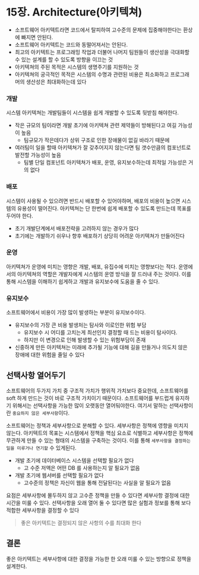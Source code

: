 # 15장. Architecture(아키텍쳐)

- 소프트웨어 아키텍트라면 코드에서 탈피하여 고수준의 문제에 집중해야한다는 환상에 빠지면 안된다.
- 소프트웨어 아키텍트는 코드와 동떨어져서는 안된다.
- 최고의 아키텍트는 프로그래밍 작업과 더불어 나머지 팀원들이 생산성을 극대화할 수 있는 설계를 할 수 있도록 방향을 이끄는 것
- 아키텍쳐의 주된 목적은 시스템의 생명주기를 지원하는 것
- 아키텍쳐의 궁극적인 목적은 시스템의 수명과 관련된 비용은 최소화하고 프로그래머의 생산성은 최대화하는데 있다

### 개발

시스템 아키텍쳐는 개발팀들이 시스템을 쉽게 개발할 수 있도록 뒷받침 해야한다.

- 작은 규모의 팀이라면 개발 초기에 아키텍쳐 관련 제약들이 방해된다고 여길 가능성이 높음
  - 팀규모가 작은데다가 상위 구조로 인한 장애물이 없길 바라기 때문에
- 여러팀이 일을 할때 아키텍쳐가 잘 갖추어지지 않는다면 팀 갯수만큼의 컴포넌트로 발전할 가능성이 높음
  - 팀별 단일 컴포넌트 아키텍쳐가 배포, 운영, 유지보수하는데 최적일 가능성은 거의 없다

### 배포

시스템이 사용될 수 있으려면 반드시 배포할 수 있어야하며, 배포의 비용이 높으면 시스템의 유용성이 떨어진다.
아키텍쳐는 단 한번에 쉽게 배포할 수 있도록 만드는데 목표를 두어야 한다.

- 초기 개발단계에서 배포전략을 고려하지 않는 경우가 많다
- 초기에는 개발하기 쉬우나 향후 배포하기 상당히 어려운 아키텍쳐가 만들어진다
  
### 운영

아키텍쳐가 운영에 미치는 영향은 개발, 배포, 유집수에 미치는 영향보다는 적다.
운영에서의 아키텍쳐의 역할은 개발자에게 시스템의 운영 방식을 잘 드러내 주는 것이다.
이를 통해 시스템을 이해하기 쉽게하고 개발과 유지보수에 도움을 줄 수 있다.

### 유지보수

소프트웨어에서 비용이 가장 많이 발생하는 부분이 유지보수이다.

- 유지보수의 가장 큰 비용 발생처는 탐사와 이로인한 위험 부담
  - 유지보수 시 어디를 고치는게 최선인지 결정할 때 드는 비용이 탐사이다.
  - 하지만 이 변경으로 인해 발생할 수 있는 위험부담이 존재
- 신중하게 만든 아키텍쳐는 미래에 추가될 기능에 대해 길을 만들거나 의도치 않은 장애에 대한 위험을 줄일 수 있다

## 선택사항 열어두기

소프트웨어의 두가지 가치 중 구조적 가치가 행위적 가치보다 중요한데, 소프트웨어를 soft 하게 만드는 것이 바로 구조적 가치이기 때문이다.
소프트웨어를 부드럽게 유지하기 위해서는 선택사항을 가능한 많이 오랫동안 열어둬야한다.
여기서 말하는 선택사항이란 `중요하지 않은 세부사항`이다.

소프트웨어는 정책과 세부사항으로 분해할 수 있다. 세부사항은 정책에 영향을 미치지 않는다.
아키텍트의 목표는 시스템에서 정책을 핵심 요소로 식별하고 세부사항은 정책에 무관하게 만들 수 있는 형태의 시스템을 구축하는 것이다.
이를 통해 `세부사항을 결정하는 일을 미루거나 연기할` 수 있게된다.

- 개발 초기에 데이터베이스 시스템을 선택할 필요가 없다
  - 고 수준 저액은 어떤 DB 를 사용하는지 알 필요가 없음
- 개발 초기에 웹서버를 선택할 필요가 없다
  - 고수준의 정책은 자신이 웹을 통해 전달된다는 사실을 알 필요가 없음

요점은 세부사항에 몰두하지 않고 고수준 정책을 만들 수 있다면 세부사항 결정에 대한 시간을 미룰 수 있다.
선택사항을 오래 열어 둘 수 있다면 많은 실험과 정보를 통해 보다 적합한 세부사항을 결정할 수 있다
> 좋은 아키텍트는 결정되지 않은 사항의 수를 최대화 한다

## 결론

좋은 아키텍트는 세부사항에 대한 결정을 가능한 한 오래 미룰 수 있는 방향으로 정책을 설계한다.
